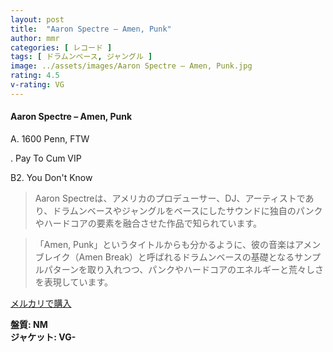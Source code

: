 ```yaml
---
layout: post
title:  "Aaron Spectre – Amen, Punk"
author: mmr
categories: [ レコード ]
tags: [ ドラムンベース, ジャングル ]
image: ../assets/images/Aaron Spectre – Amen, Punk.jpg
rating: 4.5
v-rating: VG
---
```


#### Aaron Spectre – Amen, Punk

A. 1600 Penn, FTW

. Pay To Cum VIP

B2. You Don't Know

> Aaron Spectreは、アメリカのプロデューサー、DJ、アーティストであり、ドラムンベースやジャングルをベースにしたサウンドに独自のパンクやハードコアの要素を融合させた作品で知られています。

> 「Amen, Punk」というタイトルからも分かるように、彼の音楽はアメンブレイク（Amen Break）と呼ばれるドラムンベースの基礎となるサンプルパターンを取り入れつつ、パンクやハードコアのエネルギーと荒々しさを表現しています。

[メルカリで購入](https://jp.mercari.com/item/m37597646129)

<div class="mt-4 mb-4 d-flex align-items-center">
<strong class="mr-1">盤質: NM</strong>
</div>
<div class="mt-4 mb-4 d-flex align-items-center">
<strong class="mr-1">ジャケット: VG-</strong>
</div>
